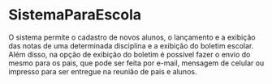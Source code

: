 # SistemaParaEscola

O sistema permite o cadastro de novos alunos, o lançamento e a exibição das notas de uma determinada disciplina e a exibição do boletim escolar. Além disso, na opção de exibição do boletim é possível fazer o envio do mesmo para os pais, que pode ser feita por e-mail, mensagem de celular ou impresso para ser entregue na reunião de pais e alunos.
